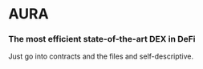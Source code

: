 # AURA
### The most efficient state-of-the-art DEX in DeFi

Just go into contracts and the files and self-descriptive.
